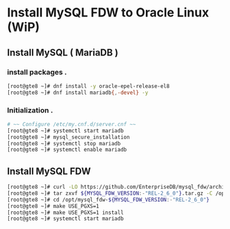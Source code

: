 # Install MySQL FDW to Oracle Linux (WiP)

## Install MySQL ( MariaDB )

### install packages .
```terminal.bash
[root@gte8 ~]# dnf install -y oracle-epel-release-el8
[root@gte8 ~]# dnf install mariadb{,-devel} -y
```

### Initialization .
```terminal.bash
# ~~ Configure /etc/my.cnf.d/server.cnf ~~
[root@gte8 ~]# systemctl start mariadb
[root@gte8 ~]# mysql_secure_installation
[root@gte8 ~]# systemctl stop mariadb
[root@gte8 ~]# systemctl enable mariadb
```

## Install MySQL FDW
```terminal.bash
[root@gte8 ~]# curl -LO https://github.com/EnterpriseDB/mysql_fdw/archive/refs/tags/${MYSQL_FDW_VERSION:-"REL-2_6_0"}.tar.gz
[root@gte8 ~]# tar zxvf ${MYSQL_FDW_VERSION:-"REL-2_6_0"}.tar.gz -C /opt/.
[root@gte8 ~]# cd /opt/mysql_fdw-${MYSQL_FDW_VERSION:-"REL-2_6_0"}
[root@gte8 ~]# make USE_PGXS=1
[root@gte8 ~]# make USE_PGXS=1 install
[root@gte8 ~]# systemctl start mariadb
```
